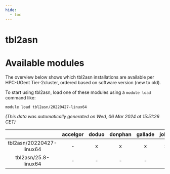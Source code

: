```yaml
---
hide:
  - toc
---
```


tbl2asn
=======

# Available modules


The overview below shows which tbl2asn installations are available per HPC-UGent Tier-2cluster, ordered based on software version (new to old).

To start using tbl2asn, load one of these modules using a `module load` command like:

```shell
module load tbl2asn/20220427-linux64
```

*(This data was automatically generated on Wed, 06 Mar 2024 at 15:51:26 CET)*  

| |accelgor|doduo|donphan|gallade|joltik|skitty|
| :---: | :---: | :---: | :---: | :---: | :---: | :---: |
|tbl2asn/20220427-linux64|-|x|x|x|x|x|
|tbl2asn/25.8-linux64|-|-|-|-|-|x|
